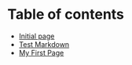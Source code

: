 # Table of contents

* [Initial page](README.md)
* [Test Markdown](test-markdown.md)
* [My First Page](my-first-page.md)

